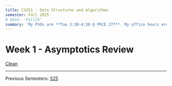 ```yaml
---
title: CS251 - Data Structures and Algorithms
semester: Fall 2025
# date: 'Fall25'
summary: 'My PSOs are **Tue 3:30-4:30 @ PRCE 277**. My office hours are **Mon + Tue 1:30-3:30.** '
---
```




# Week 1 - Asymptotics Review
[Clean](./CS251/pso1.pdf)

------------------------------

Previous Semesters: [S25](./CS251S25)